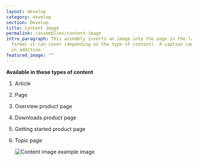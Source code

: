 ```yaml
---
layout: develop
category: develop
section: Develop
title: Content image
permalink: /assemblies/content-image
intro_paragraph: This assembly inserts an image into the page in the largest
  format it can cover (depending on the type of content). A caption can be added
  in addition.
featured_image: ""
---
```

**Available in these types of content**

1. Article
2. Page
3. Overview product page
4. Downloads product page
5. Getting started product page
6. Topic page

   ![Content image example image](/design-manual/assets/uploads/content-image-example.png)